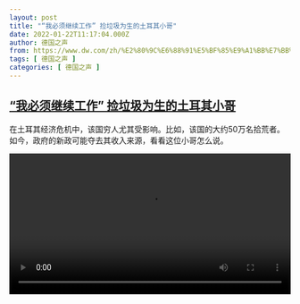 ```yaml
---
layout: post
title: "“我必须继续工作” 捡垃圾为生的土耳其小哥"
date: 2022-01-22T11:17:04.000Z
author: 德国之声
from: https://www.dw.com/zh/%E2%80%9C%E6%88%91%E5%BF%85%E9%A1%BB%E7%BB%A7%E7%BB%AD%E5%B7%A5%E4%BD%9C%E2%80%9D%20%E6%8D%A1%E5%9E%83%E5%9C%BE%E4%B8%BA%E7%94%9F%E7%9A%84%E5%9C%9F%E8%80%B3%E5%85%B6%E5%B0%8F%E5%93%A5/a-60484652
tags: [ 德国之声 ]
categories: [ 德国之声 ]
---
```

<!--1642850224000-->
[“我必须继续工作” 捡垃圾为生的土耳其小哥](https://www.dw.com/zh/%E2%80%9C%E6%88%91%E5%BF%85%E9%A1%BB%E7%BB%A7%E7%BB%AD%E5%B7%A5%E4%BD%9C%E2%80%9D%20%E6%8D%A1%E5%9E%83%E5%9C%BE%E4%B8%BA%E7%94%9F%E7%9A%84%E5%9C%9F%E8%80%B3%E5%85%B6%E5%B0%8F%E5%93%A5/a-60484652)
------

<div>
<p>在土耳其经济危机中，该国穷人尤其受影响。比如，该国的大约50万名拾荒者。如今，政府的新政可能夺去其收入来源，看看这位小哥怎么说。</small></p><video src="https://tvdownloaddw-a.akamaihd.net/dwtv_video/flv/vdt_zh/2022/bchi220119_002_turkeyguy_01r_sd_sor.mp4" controls style="width:100%"></video>
</div>
